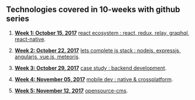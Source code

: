 ## Technologies covered in 10-weeks with github series


1. **[Week 1: October 15, 2017](https://github.com/gopala-kr/weekend-with-github/tree/master/Projects-Blogs/01-react-ecosystem)** [react ecosystem : react, redux, relay, graphql, react-native](https://github.com/gopala-kr/weekend-with-github/blob/master/Projects-Blogs/01-react-ecosystem/README.md).


2. **[Week 2: October 22, 2017](https://github.com/gopala-kr/weekend-with-github/tree/master/Projects-Blogs/02-lets-complete-js-stack)** [lets complete js stack : nodejs, expressjs, angularjs, vue.js, meteorjs](https://github.com/gopala-kr/weekend-with-github/blob/master/Projects-Blogs/02-lets-complete-js-stack/README.md).


3. **[Week 3: October 29, 2017](https://github.com/gopala-kr/weekend-with-github/blob/master/Projects-Blogs/03-backend-development/README.md)** [case study : backend development](https://github.com/gopala-kr/weekend-with-github/blob/master/Projects-Blogs/03-backend-development/README.md).


4. **[Week 4: November 05, 2017](https://github.com/gopala-kr/weekend-with-github/tree/master/Projects-Blogs/04-mobile-dev)** [mobile dev : native & crossplatform](https://github.com/gopala-kr/weekend-with-github/tree/master/Projects-Blogs/04-mobile-dev).

5. **[Week 5: November 12, 2017](https://github.com/gopala-kr/weekend-with-github/tree/master/Projects-Blogs/05-opensource-cms)** [opensource-cms](https://github.com/gopala-kr/weekend-with-github/tree/master/Projects-Blogs/05-opensource-cms).

